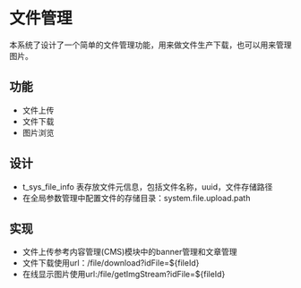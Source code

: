 # 文件管理

本系统了设计了一个简单的文件管理功能，用来做文件生产下载，也可以用来管理图片。

## 功能
- 文件上传
- 文件下载
- 图片浏览

## 设计
- t_sys_file_info 表存放文件元信息，包括文件名称，uuid，文件存储路径
- 在全局参数管理中配置文件的存储目录：system.file.upload.path

## 实现

- 文件上传参考内容管理(CMS)模块中的banner管理和文章管理
- 文件下载使用url：/file/download?idFile=${fileId}
- 在线显示图片使用url:/file/getImgStream?idFile=${fileId}
